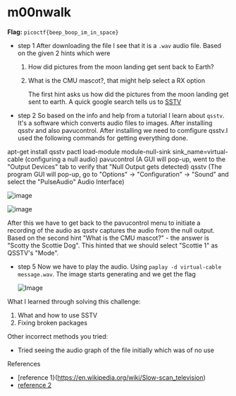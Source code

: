 # m00nwalk 

**Flag:** `picoctf{beep_boop_im_in_space}`

- step 1
  After downloading the file I see that it is a ```.wav``` audio file. Based on the given 2 hints which were
  1. How did pictures from the moon landing get sent back to Earth?
  2. What is the CMU mascot?, that might help select a RX option
 
     The first hint asks us how did the pictures from the moon landing get sent to earth. A quick google search tells us to [SSTV](https://en.wikipedia.org/wiki/Slow-scan_television)

- step 2
So based on the info and help from a tutorial I learn about ```qsstv```. It's a software which converts audio files to images.
After installing qsstv and also pavucontrol. After installing we need to comfigure qsstv.I used the following commands for getting everything done.

 apt-get install qsstv
pactl load-module module-null-sink sink_name=virtual-cable (configuring a null audio)
pavucontrol (A GUI will pop-up, went to the  "Output Devices" tab to verify that "Null Output gets detected)
qsstv (The program GUI will pop-up, go to "Options" -> "Configuration" -> "Sound" and select the "PulseAudio" Audio Interface)

![image](https://github.com/user-attachments/assets/af6900ac-b7f8-4ebe-aaa6-ba6502f981b4)

![image](https://github.com/user-attachments/assets/1b4b99ba-402f-4a99-8981-c8aaa2c9062f)

After this we have to get back to the pavucontrol menu to initiate a recording of the audio as qsstv captures the audio from the null output.
Based on the second hint "What is the CMU mascot?" - the answer is "Scotty the Scottie Dog". This hinted that we should select "Scottie 1" as QSSTV's "Mode".

 - step 5
   Now we have to play the audio. Using ```paplay -d virtual-cable message.wav```. The image starts generating and we get the flag

   ![Image](https://github.com/user-attachments/assets/2d9d05ac-7528-43ed-a1b4-bc5e0dc8649f)



What I learned through solving this challenge:

1. What and how to use SSTV
2. Fixing broken packages

Other incorrect methods you tried:

- Tried seeing the audio graph of the file initially which was of no use

References

- [reference 1}(https://en.wikipedia.org/wiki/Slow-scan_television)
- [reference 2](https://ourcodeworld.com/articles/read/956/how-to-convert-decode-a-slow-scan-television-transmissions-sstv-audio-file-to-images-using-qsstv-in-ubuntu-18-04)
